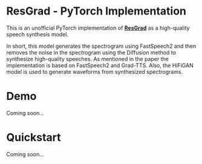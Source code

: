 # ResGrad - PyTorch Implementation

This is an unofficial PyTorch implementation of [**ResGrad**](https://arxiv.org/abs/2212.14518) as a high-quality speech synthesis model.

In short, this model generates the spectrogram using FastSpeech2 and then removes the noise in the spectrogram using the Diffusion method to synthesize high-quality speeches.
As mentioned in the paper the implementation is based on FastSpeech2 and Grad-TTS. Also, the HiFiGAN model is used to generate waveforms from synthesized spectrograms.

# Demo

Coming soon...


# Quickstart

Coming soon...